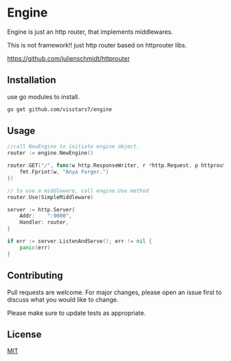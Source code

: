 # Engine

Engine is just an http router, that implements middlewares.

This is not framework!! just http router
based on httprouter libs.

https://github.com/julienschmidt/httprouter

## Installation

use go modules to install.

```bash
go get github.com/visstars7/engine
```

## Usage

```go
//call NewEngine to initiate engine object.
router := engine.NewEngine()

router.GET("/", func(w http.ResponseWriter, r *http.Request, p httprouter.Params) {
	fmt.Fprint(w, "Anya Forger.")
})

// to use a middleware, call engine.Use method
router.Use(SimpleMiddleware)

server := http.Server{
	Addr:    ":9000",
	Handler: router,
}

if err := server.ListenAndServe(); err != nil {
	panic(err)
}
```

## Contributing
Pull requests are welcome. For major changes, please open an issue first to discuss what you would like to change.

Please make sure to update tests as appropriate.

## License
[MIT](https://choosealicense.com/licenses/mit/)